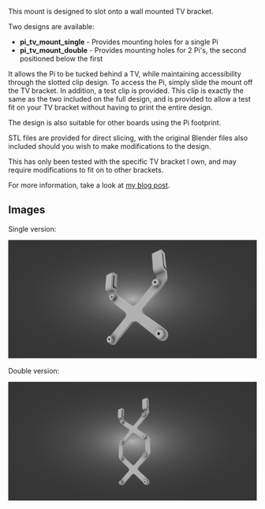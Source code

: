 This mount is designed to slot onto a wall mounted TV bracket.  

Two designs are available:
* **pi_tv_mount_single** - Provides mounting holes for a single Pi
* **pi_tv_mount_double** - Provides mounting holes for 2 Pi's, the second positioned below the first

It allows the Pi to be tucked behind a TV, while maintaining accessibility through the slotted clip design. To access the Pi, simply slide the mount off the TV bracket. In addition, a test clip is provided. This clip is exactly the same as the two included on the full design, and is provided to allow a test fit on your TV bracket without having to print the entire design.  

The design is also suitable for other boards using the Pi footprint.  

STL files are provided for direct slicing, with the original Blender files also included should you wish to make modifications to the design.  

This has only been tested with the specific TV bracket I own, and may require modifications to fit on to other brackets.

For more information, take a look at [my blog post](https://qubitsandbytes.co.uk/post/raspberry-pi-tv-bracket-mount).

## Images
Single version:

![Single Version Render](pi_tv_mount_single-render.png?raw=true "Single Version Render")

Double version:

![Double Version Render](pi_tv_mount_double-render.png?raw=true "Double Version Render")
